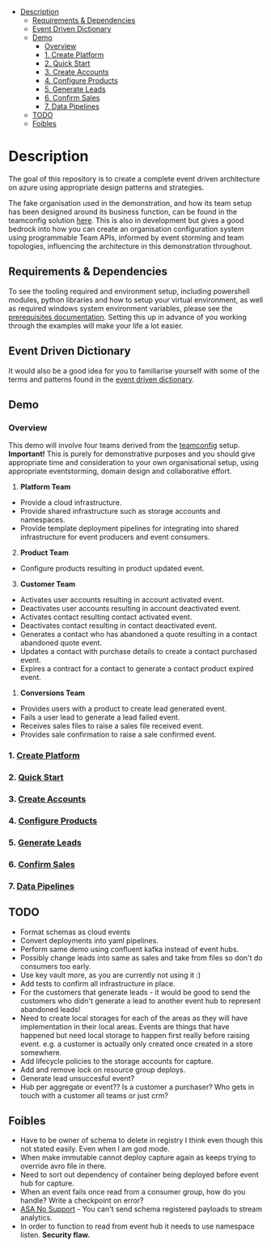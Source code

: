 - [Description](#description)
  - [Requirements & Dependencies](#requirements--dependencies)
  - [Event Driven Dictionary](#event-driven-dictionary)
  - [Demo](#demo)
    - [Overview](#overview)
    - [1. Create Platform](#1-create-platform)
    - [2. Quick Start](#2-quick-start)
    - [3. Create Accounts](#3-create-accounts)
    - [4. Configure Products](#4-configure-products)
    - [5. Generate Leads](#5-generate-leads)
    - [6. Confirm Sales](#6-confirm-sales)
    - [7. Data Pipelines](#7-data-pipelines)
  - [TODO](#todo)
  - [Foibles](#foibles)

# Description

The goal of this repository is to create a complete event driven architecture on azure using appropriate design patterns and strategies.

The fake organisation used in the demonstration, and how its team setup has been designed around its business function, can be found in the teamconfig solution [here](https://github.com/griff182uk/teamconfig). This is also in development but gives a good bedrock into how you can create an organisation configuration system using programmable Team APIs, informed by event storming and team topologies, influencing the architecture in this demonstration throughout.

## Requirements & Dependencies

To see the tooling required and environment setup, including powershell modules, python libraries and how to setup your virtual environment, as well as required windows system environment variables, please see the [prerequisites documentation](Prerequisites.md). Setting this up in advance of you working through the examples will make your life a lot easier.

## Event Driven Dictionary

It would also be a good idea for you to familiarise yourself with some of the terms and patterns found in the [event driven dictionary](/EventDrivenDictionary.md).

## Demo 

### Overview

This demo will involve four teams derived from the [teamconfig](https://github.com/griff182uk/teamconfig) setup.
**Important!** This is purely for demonstrative purposes and you should give appropriate time and consideration to your own organisational setup, using appropriate eventstorming, domain design and collaborative effort. 

1. **Platform Team**
- Provide a cloud infrastructure.
- Provide shared infrastructure such as storage accounts and namespaces.
- Provide template deployment pipelines for integrating into shared infrastructure for event producers and event consumers.

2. **Product Team**
- Configure products resulting in product updated event.

3. **Customer Team**
- Activates user accounts resulting in account activated event.
- Deactivates user accounts resulting in account deactivated event.
- Activates contact resulting contact activated event.
- Deactivates contact resulting in contact deactivated event.
- Generates a contact who has abandoned a quote resulting in a contact abandoned quote event.
- Updates a contact with purchase details to create a contact purchased event.
- Expires a contract for a contact to generate a contact product expired event. 

1. **Conversions Team**
* Provides users with a product to create lead generated event.
* Fails a user lead to generate a lead failed event.
* Receives sales files to raise a sales file received event.
* Provides sale confirmation to raise a sale confirmed event.

### 1. [Create Platform](/01_Platform)

### 2. [Quick Start](/02_QuickStart)

### 3. [Create Accounts](/03_Accounts)

### 4. [Configure Products](/04_Product)

### 5. [Generate Leads](/05_Leads)

### 6. [Confirm Sales](/06_Sales)

### 7. [Data Pipelines](/07_DataPipelines)

## TODO

* Format schemas as cloud events
* Convert deployments into yaml pipelines.
* Perform same demo using confluent kafka instead of event hubs.
* Possibly change leads into same as sales and take from files so don't do consumers too early.
* Use key vault more, as you are currently not using it :)
* Add tests to confirm all infrastructure in place. 
* For the customers that generate leads - it would be good to send the customers who didn't generate a lead to another event hub to represent abandoned leads!
* Need to create local storages for each of the areas as they will have implementation in their local areas. Events are things that have happened but need local storage to happen first really before raising event. e.g. a customer is actually only created once created in a store somewhere.
* Add lifecycle policies to the storage accounts for capture.
* Add and remove lock on resource group deploys. 
* Generate lead unsuccesful event?
* Hub per aggregate or event?? Is a customer a purchaser? Who gets in touch with a customer all teams or just crm? 
## Foibles

* Have to be owner of schema to delete in registry I think even though this not stated easily. Even when I am god mode. 
* When make immutable cannot deploy capture again as keeps trying to override avro file in there.
* Need to sort out dependency of container being deployed before event hub for capture.
* When an event fails once read from a consumer group, how do you handle? Write a checkpoint on error? 
* [ASA No Support](https://docs.microsoft.com/en-us/answers/questions/418773/39inputdeserializererrorinvaliddata39-invalid-avro.html) - You can't send schema registered payloads to stream analytics. 
* In order to function to read from event hub it needs to use namespace listen. **Security flaw.**